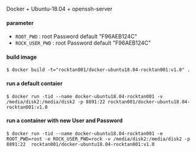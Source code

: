 Docker + Ubuntu-18.04 + openssh-server

#### parameter

* `ROOT_PWD` : root Password   default "F96AEB124C"
* `ROCK_USER_PWD` : root Password   default "F96AEB124C"


#### build image

```
$ docker build -t="rocktan001/docker-ubuntu18.04-rocktan001:v1.0" .
```

#### run a default contaier

```
$ docker run -tid --name docker-ubuntu18.04-rocktan001 -v /media/disk2:/media/disk2 -p 8891:22 rocktan001/docker-ubuntu18.04-rocktan001:v1.0
```


#### run a container with new User and Password

```
$ docker run -tid --name docker-ubuntu18.04-rocktan001 -e ROOT_PWD=root -e ROCK_USER_PWD=rock -v /media/disk2:/media/disk2 -p 8891:22  rocktan001/docker-ubuntu18.04-rocktan001:v1.0
```
